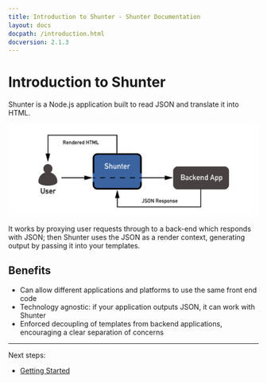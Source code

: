 ```yaml
---
title: Introduction to Shunter - Shunter Documentation
layout: docs
docpath: /introduction.html
docversion: 2.1.3
---
```


Introduction to Shunter
=======================

Shunter is a Node.js application built to read JSON and translate it into HTML.

![Shunter as a proxy](/docs/2.1.3/diagram.png)

It works by proxying user requests through to a back-end which responds with JSON; then Shunter uses the JSON as a render context, generating output by passing it into your templates.


Benefits
--------

- Can allow different applications and platforms to use the same front end code
- Technology agnostic: if your application outputs JSON, it can work with Shunter
- Enforced decoupling of templates from backend applications, encouraging a clear separation of concerns


---

Next steps:

- [Getting Started](getting-started.html)
